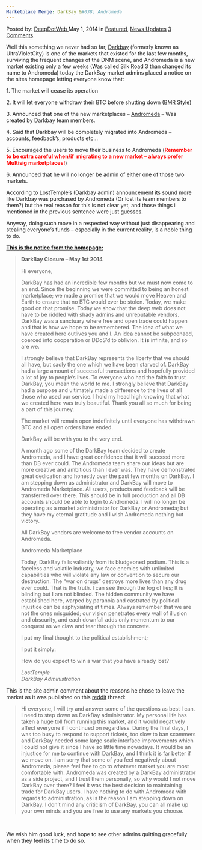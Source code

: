 ```yaml
---
Marketplace Merge: DarkBay &#038; Andromeda
---
```

<article class="post-listing post-5192 post type-post status-publish format-standard has-post-thumbnail hentry  tag-andromeda tag-darkbay tag-marketplace tag-merge">
    <div class="post-inner">
        <span>Posted by: <a href="https://www.deepdotweb.com/author/admin/" title="">DeepDotWeb </a></span>
    <span>May 1, 2014</span>
    <span>in <a href="https://www.deepdotweb.com/category/deepdot-news/" rel="category tag">Featured</a>, <a href="https://www.deepdotweb.com/category/news-updates/" rel="category tag">News Updates</a></span>
    <span><a href="https://www.deepdotweb.com/2014/05/01/marketplace-merge-darkbay-andromeda/#comments">3 Comments</a></span>
    </p>
    <div class="clear"></div>
    <div class="entry">
    <p>Well this something we never had so far, <a href="http://www.deepdotweb.com/marketplace-directory/listing/ultravioletcity">Darkbay</a> (formerly known as UltraVioletCity) is one of the markets that existed for the last few months, surviving the frequent changes of the DNM scene, and Andromeda is a new market existing only a few weeks (Was called Silk Road 3 than changed its name to Andromeda) today the DarkBay market admins placed a notice on the sites homepage letting everyone know that:</p>
    <p>1. The market will cease its operation</p>
    <p>2. It will let everyone withdraw their BTC before shutting down (<a href="http://www.deepdotweb.com/2013/12/01/bmr-is-shutting-down/">BMR Style</a>)</p>
    <p>3. Announced that one of the new marketplaces &#8211; <a href="http://www.deepdotweb.com/marketplace-directory/listing/andromeda-market">Andromeda</a> &#8211; Was created by Darkbay team members.</p>
    <p>4. Said that Darkbay will be completely migrated into Andromeda &#8211;  accounts, feedback&#8217;s, products etc&#8230;</p>
    <p>5. Encouraged the users to move their business to Andromeda (<strong><span style="color: #ff0000;">Remember to be extra careful when/if  migrating to a new market &#8211; always prefer Multisig marketplaces!</span></strong>)</p>
    <p>6. Announced that he will no longer be admin of either one of those two markets.</p>
    <p>According to LostTemple&#8217;s (Darkbay admin) announcement its sound more like Darkbay was purchased by Andromeda (Or lost its team members to them?) but the real reason for this is not clear yet, and those things i mentioned in the previous sentence were just guesses.</p>
    <p>Anyway, doing such move in a respected way without just disappearing and stealing everyone&#8217;s funds &#8211; especially in the current reality, is a noble thing to do.</p>
    <p><span style="text-decoration: underline;"><strong>This is the notice from the homepage:</strong></span></p>
    <blockquote>
    <div align="left">
    <p><b>DarkBay Closure &#8211; May 1st 2014</b></p>
    <p>Hi everyone,</p>
    <p>DarkBay has had an incredible few months but we must now come to an end. Since the beginning we were committed to being an honest marketplace; we made a promise that we would move Heaven and Earth to ensure that no BTC would ever be stolen. Today, we make good on that promise. Today we show that the deep web does not have to be riddled with shady admins and unreputable vendors. DarkBay was a sanctuary where free and open trade could happen and that is how we hope to be remembered. The idea of what we have created here outlives you and I. An idea cannot be subpoenaed, coerced into cooperation or DDoS&#8217;d to oblivion. It <b>is</b> infinite, and so are we.</p>
    <p>I strongly believe that DarkBay represents the liberty that we should all have, but sadly the one which we have been starved of. DarkBay had a large amount of successful transactions and hopefully provided a lot of joy to people&#8217;s lives. To everyone who had the faith to trust DarkBay, you mean the world to me. I strongly believe that DarkBay had a purpose and ultimately made a difference to the lives of all those who used our service. I hold my head high knowing that what we created here was truly beautiful. Thank you all so much for being a part of this journey.</p>
    <p>The market will remain open indefinitely until everyone has withdrawn BTC and all open orders have ended.</p>
    <p>DarkBay will be with you to the very end.</p>
    <p>A month ago some of the DarkBay team decided to create Andromeda, and I have great confidence that it will succeed more than DB ever could. The Andromeda team share our ideas but are more creative and ambitious than I ever was. They have demonstrated great dedication and honestly over the past few months on DarkBay. I am stepping down as administrator and DarkBay will move to Andromeda Marketplace. All users, products and feedback will be transferred over there. This should be in full production and all DB accounts should be able to login to Andromeda. I will no longer be operating as a market administrator for DarkBay or Andromeda; but they have my eternal gratitude and I wish Andromeda nothing but victory.</p>
    <p>All DarkBay vendors are welcome to free vendor accounts on Andromeda.</p>
    <p>Andromeda Marketplace</p>
    <p>Today, DarkBay falls valiantly from its bludgeoned podium. This is a faceless and volatile industry, we face enemies with unlimited capabilities who will violate any law or convention to secure our destruction. The &#8220;war on drugs&#8221; destroys more lives than any drug ever could. That is the truth. I can see through the fog of lies; It is blinding but I am not blinded. The hidden community we have established here, warped by paranoia and castrated by political injustice can be asphyxiating at times. Always remember that we are not the ones misguided; our vision penetrates every wall of illusion and obscurity, and each downfall adds only momentum to our conquest as we claw and tear through the concrete.</p>
    <p>I put my final thought to the political establishment;</p>
    <p>I put it simply:</p>
    <p>How do you expect to win a war that you have already lost?</p>
    <p><i>LostTemple<br/>
    DarkBay Administration</i></p>
    </div>
    </blockquote>
    <div align="left"></div>
    <p>This is the site admin comment about the reasons he chose to leave the market as it was published on this <a href="http://www.reddit.com/r/DarkNetMarkets/comments/24fsrs/darkbay_closing_sent_everyone_to_andromeda/">reddit</a> thread:</p>
    <blockquote><p>Hi everyone, I will try and answer some of the questions as best I can. I need to step down as DarkBay administrator. My personal life has taken a huge toll from running this market, and it would negatively affect everyone if I continued on regardless. During the final days, I was too busy to respond to support tickets, too slow to ban scammers and DarkBay needed some large scale interface improvements which I could not give it since I have so little time nowadays. It would be an injustice for me to continue with DarkBay, and I think it is far better if we move on. I am sorry that some of you feel negatively about Andromeda, please feel free to go to whatever market you are most comfortable with. Andromeda was created by a DarkBay administrator as a side project, and I trust them personally, so why would I not move DarkBay over there? I feel it was the best decision to maintaining trade for DarkBay users. I have nothing to do with Andromeda with regards to administration, as is the reason I am stepping down on DarkBay. I don&#8217;t mind any criticism of DarkBay, you can all make up your own minds and you are free to use any markets you choose.</p></blockquote>
    <p>&nbsp;</p>
    <p>We wish him good luck, and hope to see other admins quitting gracefully when they feel its time to do so.</p>
    </div>
    <span style="display:none"><a href="https://www.deepdotweb.com/tag/andromeda/" rel="tag">andromeda</a> <a href="https://www.deepdotweb.com/tag/darkbay/" rel="tag">darkbay</a> <a href="https://www.deepdotweb.com/tag/marketplace/" rel="tag">marketplace</a> <a href="https://www.deepdotweb.com/tag/merge/" rel="tag">merge</a></span> <span style="display:none" class="updated">2014-05-01</span>
    <div style="display:none" class="vcard author" itemprop="author" itemscope itemtype="http://schema.org/Person"><strong class="fn" itemprop="name"><a href="https://www.deepdotweb.com/author/admin/" title="Posts by DeepDotWeb" rel="author">DeepDotWeb</a></strong></div>
    </div>
</article>

